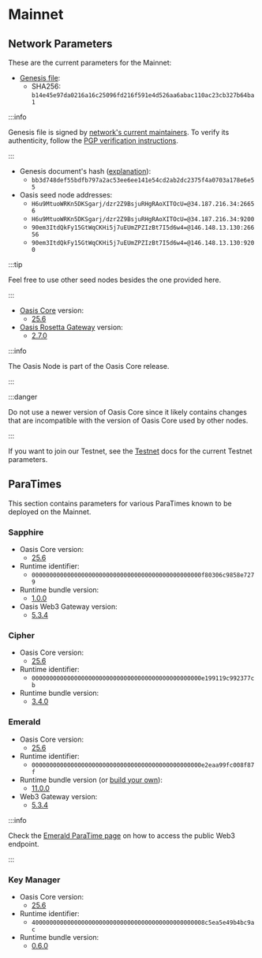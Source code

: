 # Mainnet

## Network Parameters

These are the current parameters for the Mainnet:

* [Genesis file](https://github.com/oasisprotocol/mainnet-artifacts/releases/download/2023-11-29/genesis.json):
  * SHA256: `b14e45e97da0216a16c25096fd216f591e4d526aa6abac110ac23cb327b64ba1`

:::info

Genesis file is signed by [network's current maintainers]. To verify its
authenticity, follow the [PGP verification instructions].

:::

* Genesis document's hash ([explanation](../reference/genesis-doc.md#genesis-file-vs-genesis-document)):
  * `bb3d748def55bdfb797a2ac53ee6ee141e54cd2ab2dc2375f4a0703a178e6e55`
* Oasis seed node addresses:
  * `H6u9MtuoWRKn5DKSgarj/dzr2Z9BsjuRHgRAoXITOcU=@34.187.216.34:26656`
  * `H6u9MtuoWRKn5DKSgarj/dzr2Z9BsjuRHgRAoXITOcU=@34.187.216.34:9200`
  * `90em3ItdQkFy15GtWqCKHi5j7uEUmZPZIzBt7I5d6w4=@146.148.13.130:26656`
  * `90em3ItdQkFy15GtWqCKHi5j7uEUmZPZIzBt7I5d6w4=@146.148.13.130:9200`

:::tip

Feel free to use other seed nodes besides the one provided here.

:::

* [Oasis Core](https://github.com/oasisprotocol/oasis-core) version:
  * [25.6](https://github.com/oasisprotocol/oasis-core/releases/tag/v25.6)
* [Oasis Rosetta Gateway](https://github.com/oasisprotocol/oasis-rosetta-gateway) version:
  * [2.7.0](https://github.com/oasisprotocol/oasis-rosetta-gateway/releases/tag/v2.7.0)

:::info

The Oasis Node is part of the Oasis Core release.

:::

:::danger

Do not use a newer version of Oasis Core since it likely contains changes that
are incompatible with the version of Oasis Core used by other nodes.

:::

If you want to join our Testnet, see the [Testnet](../network/testnet.md) docs
for the current Testnet parameters.

[network's current maintainers]: https://github.com/oasisprotocol/mainnet-artifacts/blob/master/README.md#pgp-keys-of-current-maintainers
[PGP verification instructions]: https://github.com/oasisprotocol/mainnet-artifacts/blob/master/README.md#verifying-genesis-file-signatures

## ParaTimes

This section contains parameters for various ParaTimes known to be deployed on the Mainnet.

### Sapphire

* Oasis Core version:
  * [25.6](https://github.com/oasisprotocol/oasis-core/releases/tag/v25.6)
* Runtime identifier:
  * `000000000000000000000000000000000000000000000000f80306c9858e7279`
* Runtime bundle version:
  * [1.0.0](https://github.com/oasisprotocol/sapphire-paratime/releases/tag/v1.0.0)
* Oasis Web3 Gateway version:
  * [5.3.4](https://github.com/oasisprotocol/oasis-web3-gateway/releases/tag/v5.3.4)

### Cipher

* Oasis Core version:
  * [25.6](https://github.com/oasisprotocol/oasis-core/releases/tag/v25.6)
* Runtime identifier:
  * `000000000000000000000000000000000000000000000000e199119c992377cb`
* Runtime bundle version:
  * [3.4.0](https://github.com/oasisprotocol/cipher-paratime/releases/tag/v3.4.0)

### Emerald

* Oasis Core version:
  * [25.6](https://github.com/oasisprotocol/oasis-core/releases/tag/v25.6)
* Runtime identifier:
  * `000000000000000000000000000000000000000000000000e2eaa99fc008f87f`
* Runtime bundle version (or [build your own](https://github.com/oasisprotocol/emerald-paratime/tree/v11.0.0#building)):
  * [11.0.0](https://github.com/oasisprotocol/emerald-paratime/releases/tag/v11.0.0)
* Web3 Gateway version:
  * [5.3.4](https://github.com/oasisprotocol/oasis-web3-gateway/releases/tag/v5.3.4)

:::info

Check the [Emerald ParaTime page](../../build/tools/other-paratimes/emerald/network#rpc-endpoints) on how to access
the public Web3 endpoint.

:::

### Key Manager

* Oasis Core version:
  * [25.6](https://github.com/oasisprotocol/oasis-core/releases/tag/v25.6)
* Runtime identifier:
  * `4000000000000000000000000000000000000000000000008c5ea5e49b4bc9ac`
* Runtime bundle version:
  * [0.6.0](https://github.com/oasisprotocol/keymanager-paratime/releases/tag/v0.6.0)
